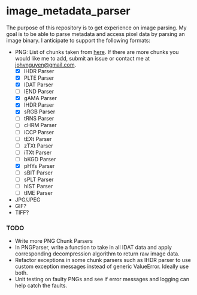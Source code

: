 # image_metadata_parser

The purpose of this repository is to get experience on image parsing. My goal is to be able to parse metadata and access pixel data by parsing an image binary.
I anticipate to support the following formats:
- PNG: List of chunks taken from [here](http://www.libpng.org/pub/png/spec/1.2/PNG-Chunks.html). If there are more chunks you would like me to add, submit an issue or contact me at <johvnguyen@gmail.com>.
	- [x] IHDR Parser
	- [x] PLTE Parser
	- [x] IDAT Parser
	- [ ] IEND Parser
	- [x] gAMA Parser
	- [x] IHDR Parser
	- [x] sRGB Parser
	- [ ] tRNS Parser
	- [ ] cHRM Parser
	- [ ] iCCP Parser
	- [ ] tEXt Parser
	- [ ] zTXt Parser
	- [ ] iTXt Parser
	- [ ] bKGD Parser
	- [x] pHYs Parser
	- [ ] sBIT Parser
	- [ ] sPLT Parser
	- [ ] hIST Parser
	- [ ] tIME Parser

- JPG/JPEG
- GIF?
- TIFF?


### TODO
- Write more PNG Chunk Parsers
- In PNGParser, write a function to take in all IDAT data and apply corresponding decompression algorithm to return raw image data.
- Refactor exceptions in some chunk parsers such as IHDR parser to use custom exception messages instead of generic ValueError. Ideally use both.
- Unit testing on faulty PNGs and see if error messages and logging can help catch the faults.
